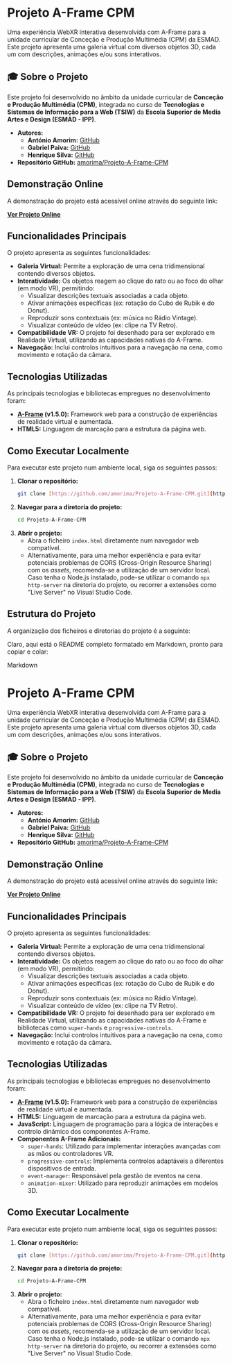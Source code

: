 # Projeto A-Frame CPM

Uma experiência WebXR interativa desenvolvida com A-Frame para a unidade curricular de Conceção e Produção Multimédia (CPM) da ESMAD. Este projeto apresenta uma galeria virtual com diversos objetos 3D, cada um com descrições, animações e/ou sons interativos.

## 🎓 Sobre o Projeto

Este projeto foi desenvolvido no âmbito da unidade curricular de **Conceção e Produção Multimédia (CPM)**, integrada no curso de **Tecnologias e Sistemas de Informação para a Web (TSIW)** da **Escola Superior de Media Artes e Design (ESMAD - IPP)**.

* **Autores:**
    * **António Amorim:** [GitHub](https://github.com/amorima)
    * **Gabriel Paiva:** [GitHub](https://github.com/Gabriel-S-Paiva)
    * **Henrique Silva:** [GitHub](https://github.com/HenReis)
* **Repositório GitHub:** [amorima/Projeto-A-Frame-CPM](https://github.com/amorima/Projeto-A-Frame-CPM/)

## Demonstração Online

A demonstração do projeto está acessível online através do seguinte link:

**[Ver Projeto Online](https://projeto-a-frame-cpm.vercel.app/)**

## Funcionalidades Principais

O projeto apresenta as seguintes funcionalidades:

* **Galeria Virtual:** Permite a exploração de uma cena tridimensional contendo diversos objetos.
* **Interatividade:** Os objetos reagem ao clique do rato ou ao foco do olhar (em modo VR), permitindo:
    * Visualizar descrições textuais associadas a cada objeto.
    * Ativar animações específicas (ex: rotação do Cubo de Rubik e do Donut).
    * Reproduzir sons contextuais (ex: música no Rádio Vintage).
    * Visualizar conteúdo de vídeo (ex: clipe na TV Retro).
* **Compatibilidade VR:** O projeto foi desenhado para ser explorado em Realidade Virtual, utilizando as capacidades nativas do A-Frame.
* **Navegação:** Inclui controlos intuitivos para a navegação na cena, como movimento e rotação da câmara.

## Tecnologias Utilizadas

As principais tecnologias e bibliotecas empregues no desenvolvimento foram:

* **[A-Frame](https://aframe.io/) (v1.5.0):** Framework web para a construção de experiências de realidade virtual e aumentada.
* **HTML5:** Linguagem de marcação para a estrutura da página web.

## Como Executar Localmente

Para executar este projeto num ambiente local, siga os seguintes passos:

1.  **Clonar o repositório:**
    ```bash
    git clone [https://github.com/amorima/Projeto-A-Frame-CPM.git](https://github.com/amorima/Projeto-A-Frame-CPM.git)
    ```
2.  **Navegar para a diretoria do projeto:**
    ```bash
    cd Projeto-A-Frame-CPM
    ```
3.  **Abrir o projeto:**
    * Abra o ficheiro `index.html` diretamente num navegador web compatível.
    * Alternativamente, para uma melhor experiência e para evitar potenciais problemas de CORS (Cross-Origin Resource Sharing) com os *assets*, recomenda-se a utilização de um servidor local. Caso tenha o Node.js instalado, pode-se utilizar o comando `npx http-server` na diretoria do projeto, ou recorrer a extensões como "Live Server" no Visual Studio Code.

## Estrutura do Projeto

A organização dos ficheiros e diretorias do projeto é a seguinte:

Claro, aqui está o README completo formatado em Markdown, pronto para copiar e colar:

Markdown

# Projeto A-Frame CPM

Uma experiência WebXR interativa desenvolvida com A-Frame para a unidade curricular de Conceção e Produção Multimédia (CPM) da ESMAD. Este projeto apresenta uma galeria virtual com diversos objetos 3D, cada um com descrições, animações e/ou sons interativos.

## 🎓 Sobre o Projeto

Este projeto foi desenvolvido no âmbito da unidade curricular de **Conceção e Produção Multimédia (CPM)**, integrada no curso de **Tecnologias e Sistemas de Informação para a Web (TSIW)** da **Escola Superior de Media Artes e Design (ESMAD - IPP)**.

* **Autores:**
    * **António Amorim:** [GitHub](https://github.com/amorima)
    * **Gabriel Paiva:** [GitHub](https://github.com/Gabriel-S-Paiva)
    * **Henrique Silva:** [GitHub](https://github.com/HenReis)
* **Repositório GitHub:** [amorima/Projeto-A-Frame-CPM](https://github.com/amorima/Projeto-A-Frame-CPM/)

## Demonstração Online

A demonstração do projeto está acessível online através do seguinte link:

**[Ver Projeto Online](https://projeto-a-frame-cpm.vercel.app/)**

## Funcionalidades Principais

O projeto apresenta as seguintes funcionalidades:

* **Galeria Virtual:** Permite a exploração de uma cena tridimensional contendo diversos objetos.
* **Interatividade:** Os objetos reagem ao clique do rato ou ao foco do olhar (em modo VR), permitindo:
    * Visualizar descrições textuais associadas a cada objeto.
    * Ativar animações específicas (ex: rotação do Cubo de Rubik e do Donut).
    * Reproduzir sons contextuais (ex: música no Rádio Vintage).
    * Visualizar conteúdo de vídeo (ex: clipe na TV Retro).
* **Compatibilidade VR:** O projeto foi desenhado para ser explorado em Realidade Virtual, utilizando as capacidades nativas do A-Frame e bibliotecas como `super-hands` e `progressive-controls`.
* **Navegação:** Inclui controlos intuitivos para a navegação na cena, como movimento e rotação da câmara.

## Tecnologias Utilizadas

As principais tecnologias e bibliotecas empregues no desenvolvimento foram:

* **[A-Frame](https://aframe.io/) (v1.5.0):** Framework web para a construção de experiências de realidade virtual e aumentada.
* **HTML5:** Linguagem de marcação para a estrutura da página web.
* **JavaScript:** Linguagem de programação para a lógica de interações e controlo dinâmico dos componentes A-Frame.
* **Componentes A-Frame Adicionais:**
    * `super-hands`: Utilizado para implementar interações avançadas com as mãos ou controladores VR.
    * `progressive-controls`: Implementa controlos adaptáveis a diferentes dispositivos de entrada.
    * `event-manager`: Responsável pela gestão de eventos na cena.
    * `animation-mixer`: Utilizado para reproduzir animações em modelos 3D.

## Como Executar Localmente

Para executar este projeto num ambiente local, siga os seguintes passos:

1.  **Clonar o repositório:**
    ```bash
    git clone [https://github.com/amorima/Projeto-A-Frame-CPM.git](https://github.com/amorima/Projeto-A-Frame-CPM.git)
    ```
2.  **Navegar para a diretoria do projeto:**
    ```bash
    cd Projeto-A-Frame-CPM
    ```
3.  **Abrir o projeto:**
    * Abra o ficheiro `index.html` diretamente num navegador web compatível.
    * Alternativamente, para uma melhor experiência e para evitar potenciais problemas de CORS (Cross-Origin Resource Sharing) com os *assets*, recomenda-se a utilização de um servidor local. Caso tenha o Node.js instalado, pode-se utilizar o comando `npx http-server` na diretoria do projeto, ou recorrer a extensões como "Live Server" no Visual Studio Code.